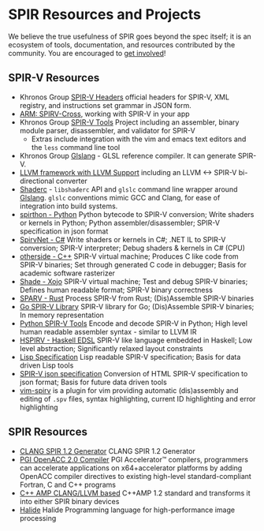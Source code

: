 # SPIR Resources and Projects

We believe the true usefulness of SPIR goes beyond the spec itself; it is an ecosystem of tools, documentation, and resources contributed by the community. You are encouraged to [get involved](https://github.com/KhronosGroup/Khronosdotorg)!

## SPIR-V Resources

* Khronos Group [SPIR-V Headers](https://github.com/KhronosGroup/SPIRV-Headers)
  official headers for SPIR-V, XML registry, and instructions set grammar in JSON form.
* [](NEW) [ARM: SPIRV-Cross](https://community.arm.com/groups/arm-mali-graphics/blog/2016/04/18/spirv-cross), working with SPIR-V in your app
* Khronos Group [SPIR-V Tools](https://github.com/KhronosGroup/SPIRV-Tools) Project including an assembler, binary module parser, disassembler, and validator for SPIR-V
  * Extras include integration with the vim and emacs text editors and the `less` command line tool
* Khronos Group [Glslang](https://github.com/KhronosGroup/glslang) - GLSL reference
  compiler.  It can generate SPIR-V.
* [LLVM framework with LLVM Support](https://github.com/KhronosGroup/SPIRV-LLVM/)  including an LLVM <-> SPIR-V bi-directional converter 
* [Shaderc](https://github.com/google/shaderc/) - `libshaderc` API and `glslc`
  command line wrapper around
  [Glslang](https://github.com/KhronosGroup/glslang).  `glslc` conventions
  mimic GCC and Clang, for ease of integration into build systems.
* [spirthon - Python](https://github.com/cheery/spirthon) Python bytecode to SPIR-V conversion; 
Write shaders or kernels in Python;
Python assembler/disassembler;
SPIR-V specification in json format
* [SpirvNet - C#](https://github.com/Philip-Trettner/SpirvNet) Write shaders or kernels in C#; .NET IL to SPIR-V conversion; SPIR-V interpreter; Debug shaders & kernels in C# (CPU)
* [otherside - C++](https://github.com/bonus2113/otherside) SPIR-V virtual machine; Produces C like code from SPIR-V binaries; Set through generated C code in debugger; Basis for academic software rasterizer
* [Shade - Xojo](https://github.com/Zoclee/Shade) SPIR-V virtual machine; Test and debug SPIR-V binaries; Defines human readable format; SPIR-V binary correctness
* [SPARV - Rust](https://github.com/fkaa/sparv) Process SPIR-V from Rust; (Dis)Assemble SPIR-V binaries
* [Go SPIR-V Library](https://github.com/jteeuwen/spirv) SPIR-V library for Go; (Dis)Assemble SPIR-V binaries; In memory representation
* [Python SPIR-V Tools](https://github.com/kristerw/spirv-tools) Encode and decode SPIR-V in Python; High level human readable assembler syntax - similar to LLVM IR
* [HSPIRV - Haskell EDSL](https://github.com/stevely/hspirv) SPIR-V like language embedded in Haskell; Low level abstraction; Significantly relaxed layout constraints
* [Lisp Specification](https://github.com/cbaggers/spir-v) Lisp readable SPIR-V specification; Basis for data driven Lisp tools
* [SPIR-V json specification](https://github.com/Philip-Trettner/SpirvSpecToJson) Conversion of HTML SPIR-V specification to json format; Basis for future data driven tools
* [vim-spirv](https://github.com/kbenzie/vim-spirv) is a plugin for vim providing automatic (dis)assembly and editing of `.spv` files, syntax highlighting, current ID highlighting and error highlighting

## SPIR Resources

* [CLANG SPIR 1.2 Generator](https://github.com/KhronosGroup/SPIR) CLANG SPIR 1.2 Generator
* [PGI OpenACC 2.0 Compiler](http://www.pgroup.com/resources/accel.htm) PGI Accelerator™ compilers, programmers can accelerate applications on x64+accelerator platforms by adding OpenACC compiler directives to existing high-level standard-compliant Fortran, C and C++ programs
* [C++ AMP CLANG/LLVM based](https://bitbucket.org/multicoreware/cppamp-driver-ng/wiki/Home) C++AMP 1.2 standard and transforms it into either SPIR binary devices
* [Halide](http://halide-lang.org/) Halide Programming language for high-performance image processing
